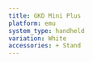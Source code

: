 ```yaml
---
title: GKD Mini Plus
platform: emu
system_type: handheld
variation: White
accessories: + Stand
---
```

